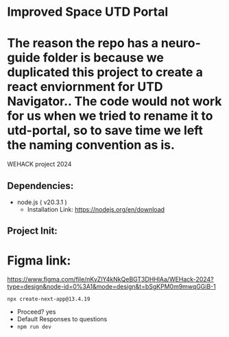 # Improved Space UTD Portal
# The reason the repo has a neuro-guide folder is because we duplicated this project to create a react enviornment for UTD Navigator.. The code would not work for us when we tried to rename it to utd-portal, so to save time we left the naming convention as is.
WEHACK project 2024
## Dependencies:
* node.js ( v20.3.1 )
  * Installation Link: https://nodejs.org/en/download
  
## Project Init:

# Figma link:
https://www.figma.com/file/nKvZlY4kNkQeBGT3DHHlAa/WEHack-2024?type=design&node-id=0%3A1&mode=design&t=bSgKPM0m9mwqGGiB-1

`npx create-next-app@13.4.19`
* Proceed? yes
* Default Responses to questions
* `npm run dev`
  

